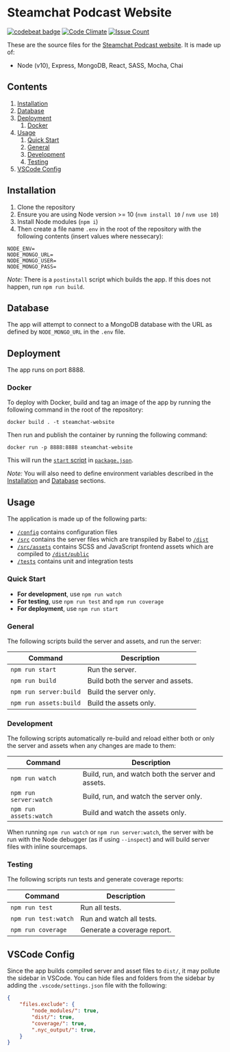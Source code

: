 # Steamchat Podcast Website

[![codebeat badge](https://codebeat.co/badges/714c3b1a-bcb9-4e10-8644-b875be03ec89)](https://codebeat.co/projects/github-com-flamov-steamchat-website-master) [![Code Climate](https://codeclimate.com/github/Flamov/steamchat-website/badges/gpa.svg)](https://codeclimate.com/github/Flamov/steamchat-website) [![Issue Count](https://codeclimate.com/github/Flamov/steamchat-website/badges/issue_count.svg)](https://codeclimate.com/github/Flamov/steamchat-website)

These are the source files for the [Steamchat Podcast website](http://www.thesteamchat.com/). It is made up of:

* Node (v10), Express, MongoDB,  React, SASS, Mocha, Chai

## Contents

1. [Installation](#markdown-header-installation)
2. [Database](#markdown-header-database)
3. [Deployment](#markdown-header-deployment)
    1. [Docker](#markdown-header-docker)
4. [Usage](#markdown-header-usage)
    1. [Quick Start](#markdown-header-quick-start)
    2. [General](#markdown-header-general)
    3. [Development](#markdown-header-development)
    4. [Testing](#markdown-header-testing)
5. [VSCode Config](#markdown-header-vscode-config)

## Installation

1. Clone the repository
2. Ensure you are using Node version >= 10 (`nvm install 10` / `nvm use 10`)
3. Install Node modules (`npm i`)
4. Then create a file name `.env` in the root of the repository with the following contents (insert values where nessecary):

```.properties
NODE_ENV=
NODE_MONGO_URL=
NODE_MONGO_USER=
NODE_MONGO_PASS=
```

_Note:_ There is a `postinstall` script which builds the app. If this does not happen, run `npm run build`.

## Database

The app will attempt to connect to a MongoDB database with the URL as defined by `NODE_MONGO_URL` in the `.env` file.

## Deployment

The app runs on port 8888.

### Docker

To deploy with Docker, build and tag an image of the app by running the following command in the root of the repository:

```console
docker build . -t steamchat-website
```

Then run and publish the container by running the following command:

```console
docker run -p 8888:8888 steamchat-website
```

This will run the [`start` script](#markdown-header-general) in [`package.json`](package.json).

_Note:_ You will also need to define environment variables described in the [Installation](#markdown-header-installation) and [Database](#markdown-header-database) sections.

## Usage

The application is made up of the following parts:

* [`/config`](/config) contains configuration files
* [`/src`](/src) contains the server files which are transpiled by Babel to [`/dist`](/dist)
* [`/src/assets`](/src/assets) contains SCSS and JavaScript frontend assets which are compiled to [`/dist/public`](/dist/public)
* [`/tests`](/tests) contains unit and integration tests

### Quick Start

* **For development**, use `npm run watch`
* **For testing**, use `npm run test` and `npm run coverage`
* **For deployment**, use `npm run start`

### General

The following scripts build the server and assets, and run the server:

| Command | Description |
| --- | --- |
| ```npm run start``` | Run the server. |
| ```npm run build``` | Build both the server and assets. |
| ```npm run server:build``` | Build the server only. |
| ```npm run assets:build``` | Build the assets only. |

### Development

The following scripts automatically re-build and reload either both or only the server and assets when any changes are made to them:

| Command | Description |
| --- | --- |
| ```npm run watch``` | Build, run, and watch both the server and assets. |
| ```npm run server:watch``` | Build, run, and watch the server only. |
| ```npm run assets:watch``` | Build and watch the assets only. |

When running `npm run watch` or `npm run server:watch`, the server with be run with the Node debugger (as if using `--inspect`) and will build server files with inline sourcemaps.

### Testing

The following scripts run tests and generate coverage reports:

| Command | Description |
| --- | --- |
| ```npm run test``` | Run all tests. |
| ```npm run test:watch``` | Run and watch all tests. |
| ```npm run coverage``` | Generate a coverage report. |

## VSCode Config

Since the app builds compiled server and asset files to `dist/`, it may pollute the sidebar in VSCode. You can hide files and folders from the sidebar by adding the `.vscode/settings.json` file with the following:

```json
{
    "files.exclude": {
        "node_modules/": true,
        "dist/": true,
        "coverage/": true,
        ".nyc_output/": true,
    }
}
```

